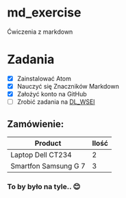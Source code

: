 # md_exercise
Ćwiczenia z markdown
# Zadania
- [x] Zainstalować Atom
- [x] Nauczyć się Znaczników Markdown
- [x] Założyć konto na GitHub
- [ ] Zrobić zadania na [DL_WSEI](https://dl.wsei.lublin.pl)

## Zamówienie: 

Product | Ilość
--------|-----------
Laptop Dell CT234 | 2
Smartfon Samsung G 7 | 3

>
>

### To by było na tyle.. :blush:
